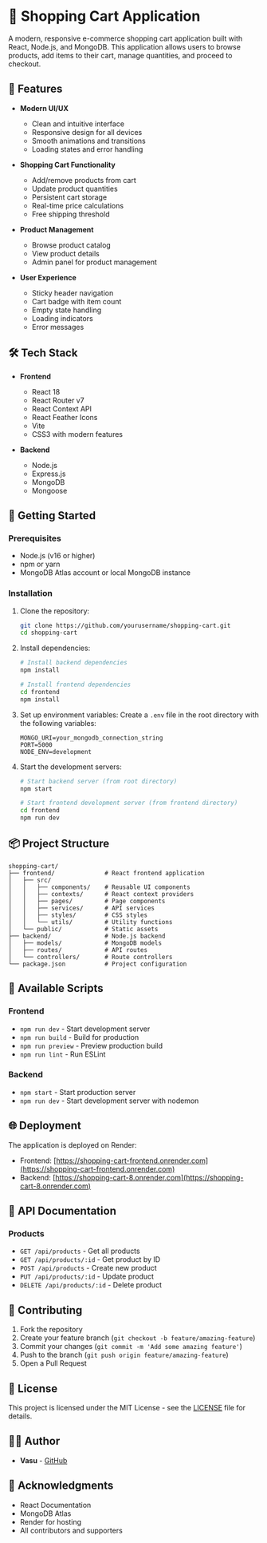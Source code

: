 # 🛒 Shopping Cart Application

A modern, responsive e-commerce shopping cart application built with React, Node.js, and MongoDB. This application allows users to browse products, add items to their cart, manage quantities, and proceed to checkout.

## 🌟 Features

- **Modern UI/UX**
  - Clean and intuitive interface
  - Responsive design for all devices
  - Smooth animations and transitions
  - Loading states and error handling

- **Shopping Cart Functionality**
  - Add/remove products from cart
  - Update product quantities
  - Persistent cart storage
  - Real-time price calculations
  - Free shipping threshold

- **Product Management**
  - Browse product catalog
  - View product details
  - Admin panel for product management

- **User Experience**
  - Sticky header navigation
  - Cart badge with item count
  - Empty state handling
  - Loading indicators
  - Error messages

## 🛠️ Tech Stack

- **Frontend**
  - React 18
  - React Router v7
  - React Context API
  - React Feather Icons
  - Vite
  - CSS3 with modern features

- **Backend**
  - Node.js
  - Express.js
  - MongoDB
  - Mongoose

## 🚀 Getting Started

### Prerequisites

- Node.js (v16 or higher)
- npm or yarn
- MongoDB Atlas account or local MongoDB instance

### Installation

1. Clone the repository:
   ```bash
   git clone https://github.com/yourusername/shopping-cart.git
   cd shopping-cart
   ```

2. Install dependencies:
   ```bash
   # Install backend dependencies
   npm install

   # Install frontend dependencies
   cd frontend
   npm install
   ```

3. Set up environment variables:
   Create a `.env` file in the root directory with the following variables:
   ```
   MONGO_URI=your_mongodb_connection_string
   PORT=5000
   NODE_ENV=development
   ```

4. Start the development servers:
   ```bash
   # Start backend server (from root directory)
   npm start

   # Start frontend development server (from frontend directory)
   cd frontend
   npm run dev
   ```

## 📦 Project Structure

```
shopping-cart/
├── frontend/              # React frontend application
│   ├── src/
│   │   ├── components/    # Reusable UI components
│   │   ├── contexts/      # React context providers
│   │   ├── pages/         # Page components
│   │   ├── services/      # API services
│   │   ├── styles/        # CSS styles
│   │   └── utils/         # Utility functions
│   └── public/            # Static assets
├── backend/               # Node.js backend
│   ├── models/            # MongoDB models
│   ├── routes/            # API routes
│   └── controllers/       # Route controllers
└── package.json           # Project configuration
```

## 🔧 Available Scripts

### Frontend
- `npm run dev` - Start development server
- `npm run build` - Build for production
- `npm run preview` - Preview production build
- `npm run lint` - Run ESLint

### Backend
- `npm start` - Start production server
- `npm run dev` - Start development server with nodemon

## 🌐 Deployment

The application is deployed on Render:
- Frontend: [https://shopping-cart-frontend.onrender.com](https://shopping-cart-frontend.onrender.com)
- Backend: [https://shopping-cart-8.onrender.com](https://shopping-cart-8.onrender.com)

## 📝 API Documentation

### Products
- `GET /api/products` - Get all products
- `GET /api/products/:id` - Get product by ID
- `POST /api/products` - Create new product
- `PUT /api/products/:id` - Update product
- `DELETE /api/products/:id` - Delete product

## 🤝 Contributing

1. Fork the repository
2. Create your feature branch (`git checkout -b feature/amazing-feature`)
3. Commit your changes (`git commit -m 'Add some amazing feature'`)
4. Push to the branch (`git push origin feature/amazing-feature`)
5. Open a Pull Request

## 📄 License

This project is licensed under the MIT License - see the [LICENSE](LICENSE) file for details.

## 👨‍💻 Author

- **Vasu** - [GitHub](https://github.com/yourusername)

## 🙏 Acknowledgments

- React Documentation
- MongoDB Atlas
- Render for hosting
- All contributors and supporters 